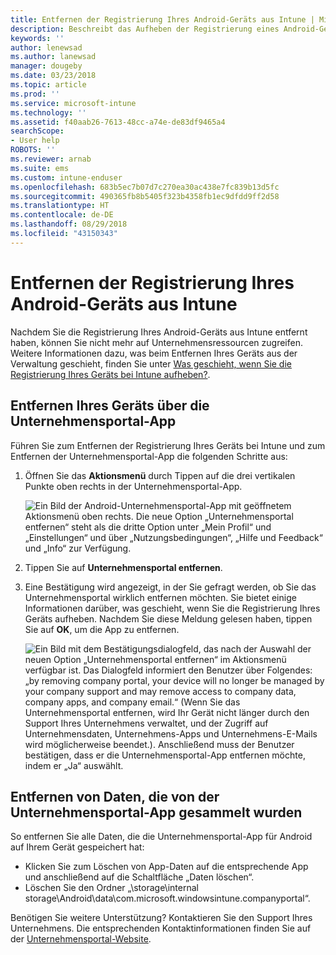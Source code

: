 ```yaml
---
title: Entfernen der Registrierung Ihres Android-Geräts aus Intune | Microsoft-Dokumentation
description: Beschreibt das Aufheben der Registrierung eines Android-Geräts bei Intune.
keywords: ''
author: lenewsad
ms.author: lanewsad
manager: dougeby
ms.date: 03/23/2018
ms.topic: article
ms.prod: ''
ms.service: microsoft-intune
ms.technology: ''
ms.assetid: f40aab26-7613-48cc-a74e-de83df9465a4
searchScope:
- User help
ROBOTS: ''
ms.reviewer: arnab
ms.suite: ems
ms.custom: intune-enduser
ms.openlocfilehash: 683b5ec7b07d7c270ea30ac438e7fc839b13d5fc
ms.sourcegitcommit: 490365fb8b5405f323b4358fb1ec9dfdd9ff2d58
ms.translationtype: HT
ms.contentlocale: de-DE
ms.lasthandoff: 08/29/2018
ms.locfileid: "43150343"
---
```

# <a name="how-to-remove-your-android-device-from-intune"></a>Entfernen der Registrierung Ihres Android-Geräts aus Intune

Nachdem Sie die Registrierung Ihres Android-Geräts aus Intune entfernt haben, können Sie nicht mehr auf Unternehmensressourcen zugreifen.  Weitere Informationen dazu, was beim Entfernen Ihres Geräts aus der Verwaltung geschieht, finden Sie unter [Was geschieht, wenn Sie die Registrierung Ihres Geräts bei Intune aufheben?](what-happens-if-you-unenroll-your-device-from-intune-android.md).

## <a name="removing-the-device-from-the-company-portal-app"></a>Entfernen Ihres Geräts über die Unternehmensportal-App

Führen Sie zum Entfernen der Registrierung Ihres Geräts bei Intune und zum Entfernen der Unternehmensportal-App die folgenden Schritte aus:

1. Öffnen Sie das **Aktionsmenü** durch Tippen auf die drei vertikalen Punkte oben rechts in der Unternehmensportal-App.

   ![Ein Bild der Android-Unternehmensportal-App mit geöffnetem Aktionsmenü oben rechts. Die neue Option „Unternehmensportal entfernen“ steht als die dritte Option unter „Mein Profil“ und „Einstellungen“ und über „Nutzungsbedingungen“, „Hilfe und Feedback“ und „Info“ zur Verfügung.](./media/android_remove_cp_menu_action_after_1705.png)

2. Tippen Sie auf **Unternehmensportal entfernen**.

3. Eine Bestätigung wird angezeigt, in der Sie gefragt werden, ob Sie das Unternehmensportal wirklich entfernen möchten. Sie bietet einige Informationen darüber, was geschieht, wenn Sie die Registrierung Ihres Geräts aufheben. Nachdem Sie diese Meldung gelesen haben, tippen Sie auf **OK**, um die App zu entfernen.

   ![Ein Bild mit dem Bestätigungsdialogfeld, das nach der Auswahl der neuen Option „Unternehmensportal entfernen“ im Aktionsmenü verfügbar ist. Das Dialogfeld informiert den Benutzer über Folgendes: „by removing company portal, your device will no longer be managed by your company support and may remove access to company data, company apps, and company email.“ (Wenn Sie das Unternehmensportal entfernen, wird Ihr Gerät nicht länger durch den Support Ihres Unternehmens verwaltet, und der Zugriff auf Unternehmensdaten, Unternehmens-Apps und Unternehmens-E-Mails wird möglicherweise beendet.). Anschließend muss der Benutzer bestätigen, dass er die Unternehmensportal-App entfernen möchte, indem er „Ja“ auswählt.](./media/android_remove_cp_menu_confirmation_after_1705.png)

## <a name="removing-data-collected-by-the-company-portal-app"></a>Entfernen von Daten, die von der Unternehmensportal-App gesammelt wurden

So entfernen Sie alle Daten, die die Unternehmensportal-App für Android auf Ihrem Gerät gespeichert hat:

-   Klicken Sie zum Löschen von App-Daten auf die entsprechende App und anschließend auf die Schaltfläche „Daten löschen“.
-   Löschen Sie den Ordner „\storage\internal storage\Android\data\com.microsoft.windowsintune.companyportal“.

Benötigen Sie weitere Unterstützung? Kontaktieren Sie den Support Ihres Unternehmens. Die entsprechenden Kontaktinformationen finden Sie auf der [Unternehmensportal-Website](https://go.microsoft.com/fwlink/?linkid=2010980).
